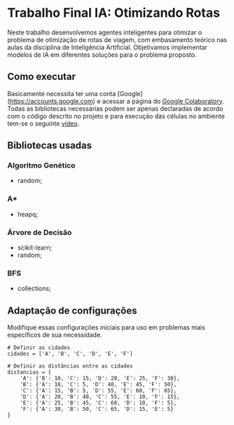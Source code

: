 # Trabalho Final IA: Otimizando Rotas

Neste trabalho desenvolvemos agentes inteligentes para otimizar o problema de otimização de rotas de viagem, com embasamento teórico nas aulas da disciplina de Inteligência Artificial. Objetivamos implementar modelos de IA em diferentes soluções para o problema proposto.

## Como executar

Basicamente necessita ter uma conta [Google] (https://accounts.google.com) e acessar a página do [Google Colaboratory](https://colab.research.google.com/). Todas as bibliotecas necessárias podem ser apenas declaradas de acordo com o código descrito no projeto e para execução das células no ambiente tem-se o seguinte [vídeo](https://www.youtube.com/watch?v=inN8seMm7UI&ab_channel=TensorFlow).

## Bibliotecas usadas

### Algoritmo Genético

- random;

### A*

- heapq;

### Árvore de Decisão

- scikit-learn;
- random;

### BFS

- collections;

## Adaptação de configurações

Modifique essas configurações iniciais para uso em problemas mais específicos de sua necessidade.
```
# Definir as cidades
cidades = ['A', 'B', 'C', 'D', 'E', 'F']

# Definir as distâncias entre as cidades
distancias = {
    'A': {'B': 10, 'C': 15, 'D': 20, 'E': 25, 'F': 30},
    'B': {'A': 10, 'C': 5, 'D': 40, 'E': 45, 'F': 50},
    'C': {'A': 15, 'B': 5, 'D': 55, 'E': 60, 'F': 65},
    'D': {'A': 20, 'B': 40, 'C': 55, 'E': 10, 'F': 15},
    'E': {'A': 25, 'B': 45, 'C': 60, 'D': 10, 'F': 5},
    'F': {'A': 30, 'B': 50, 'C': 65, 'D': 15, 'E': 5}
}
```
